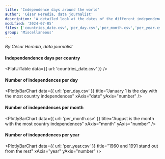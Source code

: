 ```yaml
---
title: 'Independence days around the world'
author: 'César Heredia, data journalist'
description: 'A detailed look at the dates of the different independence days in 183 selected countries'
modified: '2024-07-05'
files: ['countries_date.csv','per_day.csv','per_month.csv','per_year.csv']
group: 'Miscellaneous'
---
```


*By César Heredia, data journalist*

#### Independendence days per country
<FlatUiTable
  data={{
    url: 'countries_date.csv'
  }}
/>

#### Number of independences per day
<PlotlyBarChart
  data={{
    url: 'per_day.csv'
  }}
  title="January 1 is the day with the most country independences"
  xAxis="date"
  yAxis="number"
/>

#### Number of independences per month
<PlotlyBarChart
  data={{
    url: 'per_month.csv'
  }}
  title="August is the month with the most country independences"
  xAxis="month"
  yAxis="number"
/>

#### Number of independences per year
<PlotlyBarChart
  data={{
    url: 'per_year.csv'
  }}
  title="1960 and 1991 stand out from the rest"
  xAxis="year"
  yAxis="number"
/>
